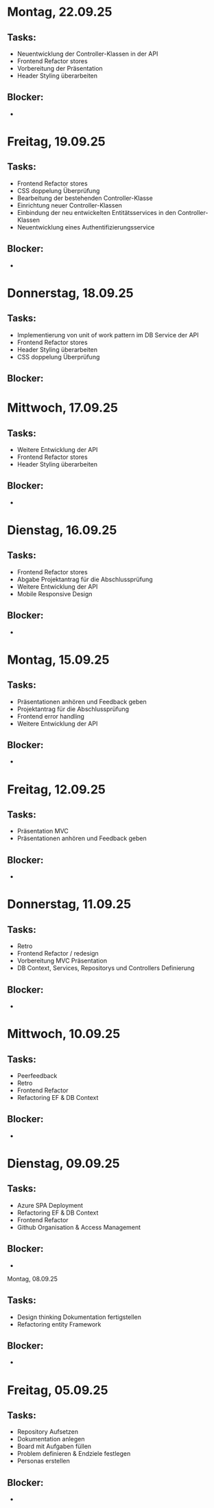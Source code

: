 # Montag, 22.09.25

## Tasks:
- Neuentwicklung der Controller-Klassen in der API
- Frontend Refactor stores
- Vorbereitung der Präsentation
- Header Styling überarbeiten

## Blocker:
-

# Freitag, 19.09.25

## Tasks:
- Frontend Refactor stores
- CSS doppelung Überprüfung
- Bearbeitung der bestehenden Controller-Klasse
- Einrichtung neuer Controller-Klassen
- Einbindung der neu entwickelten Entitätsservices in den Controller-Klassen
- Neuentwicklung eines Authentifizierungsservice

## Blocker:
-

# Donnerstag, 18.09.25

## Tasks:
- Implementierung von unit of work pattern im DB Service der API
- Frontend Refactor stores
- Header Styling überarbeiten
- CSS doppelung Überprüfung

## Blocker:

# Mittwoch, 17.09.25

## Tasks:
- Weitere Entwicklung der API
- Frontend Refactor stores
- Header Styling überarbeiten

## Blocker:
-

# Dienstag, 16.09.25

## Tasks:
- Frontend Refactor stores
- Abgabe Projektantrag für die Abschlussprüfung
- Weitere Entwicklung der API
- Mobile Responsive Design

## Blocker:
-

# Montag, 15.09.25

## Tasks:
- Präsentationen anhören und Feedback geben
- Projektantrag für die Abschlussprüfung 
- Frontend error handling
- Weitere Entwicklung der API

## Blocker:
-

# Freitag, 12.09.25

## Tasks:
- Präsentation MVC
- Präsentationen anhören und Feedback geben

## Blocker:
-

# Donnerstag, 11.09.25

## Tasks:
- Retro
- Frontend Refactor / redesign
- Vorbereitung MVC Präsentation
- DB Context, Services, Repositorys und Controllers Definierung

## Blocker:
-

# Mittwoch, 10.09.25

## Tasks:
- Peerfeedback
- Retro
- Frontend Refactor
- Refactoring EF & DB Context

## Blocker:
-

# Dienstag, 09.09.25

## Tasks:
- Azure SPA Deployment
- Refactoring EF & DB Context
- Frontend Refactor
- Github Organisation & Access Management

## Blocker:
- 

Montag, 08.09.25

## Tasks:
- Design thinking Dokumentation fertigstellen
- Refactoring entity Framework

## Blocker:
-

# Freitag, 05.09.25

## Tasks:
- Repository Aufsetzen
- Dokumentation anlegen
- Board mit Aufgaben füllen
- Problem definieren & Endziele festlegen
- Personas erstellen

## Blocker:
- 